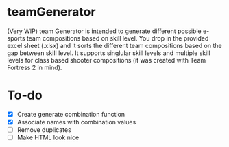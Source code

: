 # teamGenerator
(Very WIP) team Generator is intended to generate different possible e-sports team compositions based on skill level. You drop in the provided excel sheet (.xlsx) and it sorts the different team compositions based on the gap between skill level. It supports singlular skill levels and multiple skill levels for class based shooter compositions (it was created with Team Fortress 2 in mind).

# To-do
* [x] Create generate combination function
* [x] Associate names with combination values
* [ ] Remove duplicates
* [ ] Make HTML look nice
